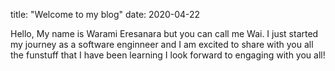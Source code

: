 title: "Welcome to my blog"
date: 2020-04-22

Hello, My name is Warami Eresanara but you can call me Wai. 
I just started my journey as a software enginneer and I am excited to share with you all the funstuff that I have been learning
I look forward to engaging with you all!
